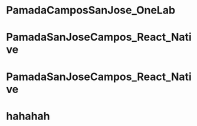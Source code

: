 # PamadaCamposSanJose_OneLab
# PamadaSanJoseCampos_React_Native
# PamadaSanJoseCampos_React_Native
# hahahah
